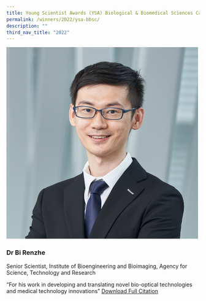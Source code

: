 ```yaml
---
title: Young Scientist Awards (YSA) Biological & Biomedical Sciences Category
permalink: /winners/2022/ysa-bbsc/
description: ""
third_nav_title: "2022"
---
```

![Dr Bi Renzhe](/images/Winners/2022/ysa-dr-bi-renzhe.jpg)
### **Dr Bi Renzhe**
Senior Scientist, Institute of Bioengineering and Bioimaging, Agency for Science, Technology and Research

“For his work in developing and translating novel bio-optical technologies and medical technology innovations”
[Download Full Citation](/files/Winners/2022/2022%20YSA%20Dr%20Bi%20Renzhe.pdf)